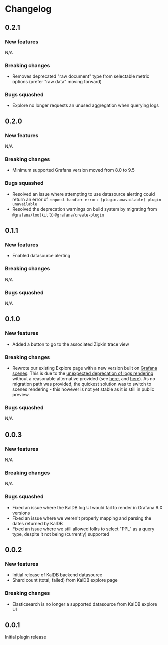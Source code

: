 # Changelog

## 0.2.1
### New features
N/A

### Breaking changes
* Removes deprecated "raw document" type from selectable metric options (prefer "raw data" moving forward)

### Bugs squashed
* Explore no longer requests an unused aggregation when querying logs

## 0.2.0
### New features
N/A

### Breaking changes
* Minimum supported Grafana version moved from 8.0 to 9.5

### Bugs squashed
* Resolved an issue where attempting to use datasource alerting could return an error of `request handler error: [plugin.unavailable] plugin unavailable`
* Resolved the deprecation warnings on build system by migrating from `@grafana/toolkit` to `@grafana/create-plugin` 


## 0.1.1
### New features
* Enabled datasource alerting

### Breaking changes
N/A

### Bugs squashed
N/A



## 0.1.0
### New features
* Added a button to go to the associated Zipkin trace view

### Breaking changes
* Rewrote our existing Explore page with a new version built on [Grafana scenes](https://grafana.github.io/scenes/).
This is due to the [unexpected deprecation of logs rendering](https://github.com/grafana/grafana/blob/a50afe67d3f3adef7c6d158d8f19383c07a28af1/docs/sources/breaking-changes/breaking-changes-v10-0.md?plain=1#L247-L269)
without a reasonable alternative provided (see [here](https://github.com/grafana/grafana/issues/65779),
and [here](https://github.com/grafana/grafana/issues/65778)). As no migration path was provided, the quickest solution was to switch
to scenes rendering - this however is not yet stable as it is still in public preview.

### Bugs squashed
N/A



## 0.0.3
### New features
N/A

### Breaking changes
N/A

### Bugs squashed
* Fixed an issue where the KalDB log UI would fail to render in Grafana 9.X versions
* Fixed an issue where we weren't properly mapping and parsing the dates returned by KalDB
* Fixed an issue where we still allowed folks to select "PPL" as a query type, despite it not being (currently)
supported

## 0.0.2

### New features
* Initial release of KalDB backend datasource
* Shard count (total, failed) from KalDB explore page

### Breaking changes
* Elasticsearch is no longer a supported datasource from KalDB explore UI

## 0.0.1

Initial plugin release
